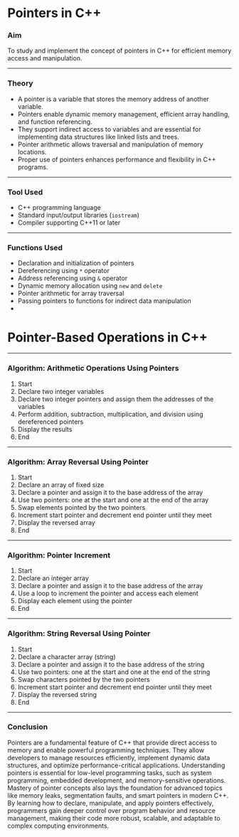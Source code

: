 
# Pointers in C++

 ### Aim
To study and implement the concept of pointers in C++ for efficient memory access and manipulation.

---

 ### Theory
- A pointer is a variable that stores the memory address of another variable.
- Pointers enable dynamic memory management, efficient array handling, and function referencing.
- They support indirect access to variables and are essential for implementing data structures like linked lists and trees.
- Pointer arithmetic allows traversal and manipulation of memory locations.
- Proper use of pointers enhances performance and flexibility in C++ programs.

---

 ### Tool Used
- C++ programming language  
- Standard input/output libraries (`iostream`)  
- Compiler supporting C++11 or later

---

 ### Functions Used
- Declaration and initialization of pointers  
- Dereferencing using `*` operator  
- Address referencing using `&` operator  
- Dynamic memory allocation using `new` and `delete`  
- Pointer arithmetic for array traversal  
- Passing pointers to functions for indirect data manipulation
- 
# Pointer-Based Operations in C++

---

 ### Algorithm: Arithmetic Operations Using Pointers

1. Start  
2. Declare two integer variables  
3. Declare two integer pointers and assign them the addresses of the variables  
4. Perform addition, subtraction, multiplication, and division using dereferenced pointers  
5. Display the results  
6. End

---

 ### Algorithm: Array Reversal Using Pointer

1. Start  
2. Declare an array of fixed size  
3. Declare a pointer and assign it to the base address of the array  
4. Use two pointers: one at the start and one at the end of the array  
5. Swap elements pointed by the two pointers  
6. Increment start pointer and decrement end pointer until they meet  
7. Display the reversed array  
8. End

---

 ### Algorithm: Pointer Increment

1. Start  
2. Declare an integer array  
3. Declare a pointer and assign it to the base address of the array  
4. Use a loop to increment the pointer and access each element  
5. Display each element using the pointer  
6. End

---

 ### Algorithm: String Reversal Using Pointer

1. Start  
2. Declare a character array (string)  
3. Declare a pointer and assign it to the base address of the string  
4. Use two pointers: one at the start and one at the end of the string  
5. Swap characters pointed by the two pointers  
6. Increment start pointer and decrement end pointer until they meet  
7. Display the reversed string  
8. End
---

 ### Conclusion
Pointers are a fundamental feature of C++ that provide direct access to memory and enable powerful programming techniques. They allow developers to manage resources efficiently, implement dynamic data structures, and optimize performance-critical applications. Understanding pointers is essential for low-level programming tasks, such as system programming, embedded development, and memory-sensitive operations. Mastery of pointer concepts also lays the foundation for advanced topics like memory leaks, segmentation faults, and smart pointers in modern C++. By learning how to declare, manipulate, and apply pointers effectively, programmers gain deeper control over program behavior and resource management, making their code more robust, scalable, and adaptable to complex computing environments.
